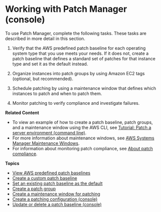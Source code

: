 # Working with Patch Manager \(console\)<a name="sysman-patch-working"></a>

To use Patch Manager, complete the following tasks\. These tasks are described in more detail in this section\.

1. Verify that the AWS predefined patch baseline for each operating system type that you use meets your needs\. If it does not, create a patch baseline that defines a standard set of patches for that instance type and set it as the default instead\.

1. Organize instances into patch groups by using Amazon EC2 tags \(optional, but recommended\)\.

1. Schedule patching by using a maintenance window that defines which instances to patch and when to patch them\.

1. Monitor patching to verify compliance and investigate failures\.

**Related Content**
+ To view an example of how to create a patch baseline, patch groups, and a maintenance window using the AWS CLI, see [Tutorial: Patch a server environment \(command line\)](sysman-patch-cliwalk.md)\.
+ For more information about maintenance windows, see [AWS Systems Manager Maintenance Windows](systems-manager-maintenance.md)\.
+ For information about monitoring patch compliance, see [About patch compliance](sysman-compliance-about.md#sysman-compliance-monitor-patch)\.

**Topics**
+ [View AWS predefined patch baselines](view-predefined-patch-baselines.md)
+ [Create a custom patch baseline](sysman-patch-baseline-console.md)
+ [Set an existing patch baseline as the default](set-default-patch-baseline.md)
+ [Create a patch group](sysman-patch-group-tagging.md)
+ [Create a maintenance window for patching](sysman-patch-mw-console.md)
+ [Create a patching configuration \(console\)](create-patching-configuration.md)
+ [Update or delete a patch baseline \(console\)](patch-baseline-update-or-delete.md)
